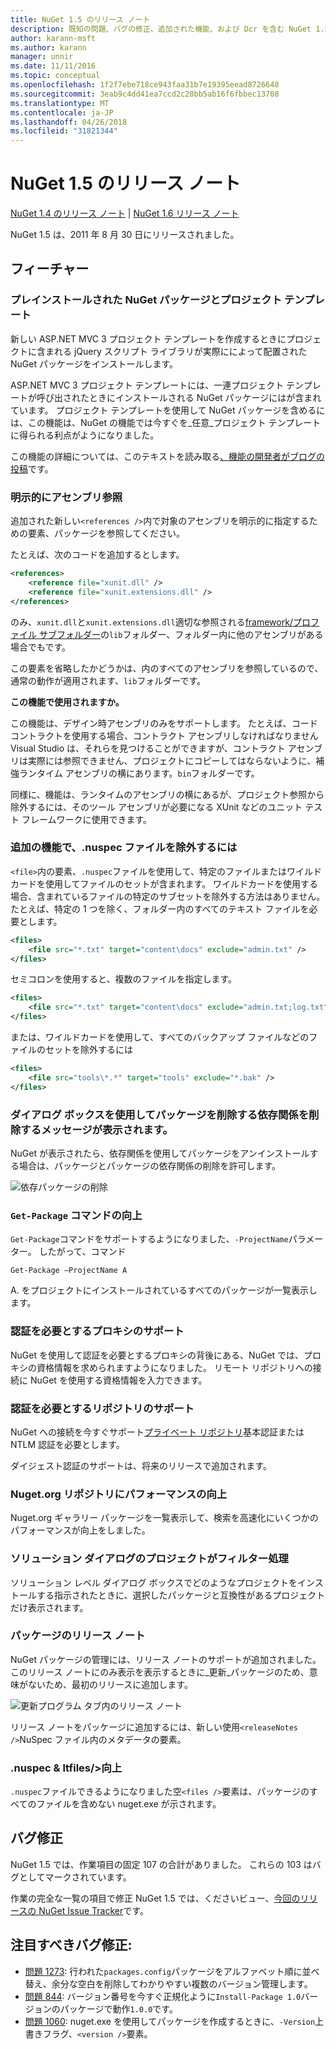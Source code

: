 ```yaml
---
title: NuGet 1.5 のリリース ノート
description: 既知の問題、バグの修正、追加された機能、および Dcr を含む NuGet 1.5 のリリース ノートします。
author: karann-msft
ms.author: karann
manager: unnir
ms.date: 11/11/2016
ms.topic: conceptual
ms.openlocfilehash: 1f2f7ebe718ce943faa31b7e19395eead8726648
ms.sourcegitcommit: 3eab9c4dd41ea7ccd2c28bb5ab16f6fbbec13708
ms.translationtype: MT
ms.contentlocale: ja-JP
ms.lasthandoff: 04/26/2018
ms.locfileid: "31821344"
---
```

# <a name="nuget-15-release-notes"></a>NuGet 1.5 のリリース ノート

[NuGet 1.4 のリリース ノート](../release-notes/nuget-1.4.md) | [NuGet 1.6 リリース ノート](../release-notes/nuget-1.6.md)

NuGet 1.5 は、2011 年 8 月 30 日にリリースされました。

## <a name="features"></a>フィーチャー

### <a name="project-templates-with-preinstalled-nuget-packages"></a>プレインストールされた NuGet パッケージとプロジェクト テンプレート
新しい ASP.NET MVC 3 プロジェクト テンプレートを作成するときにプロジェクトに含まれる jQuery スクリプト ライブラリが実際にによって配置された NuGet パッケージをインストールします。

ASP.NET MVC 3 プロジェクト テンプレートには、一連プロジェクト テンプレートが呼び出されたときにインストールされる NuGet パッケージにはが含まれています。 プロジェクト テンプレートを使用して NuGet パッケージを含めるには、この機能は、NuGet の機能では今すぐを_任意_プロジェクト テンプレートに得られる利点がようになりました。

この機能の詳細については、このテキストを読み取る[、機能の開発者がブログの投稿](http://blogs.msdn.com/b/marcinon/archive/2011/07/08/project-templates-and-preinstalled-nuget-packages.aspx)です。

### <a name="explicit-assembly-references"></a>明示的にアセンブリ参照

追加された新しい`<references />`内で対象のアセンブリを明示的に指定するための要素、パッケージを参照してください。

たとえば、次のコードを追加するとします。

```xml
<references>
    <reference file="xunit.dll" />
    <reference file="xunit.extensions.dll" />
</references>
```

のみ、`xunit.dll`と`xunit.extensions.dll`適切な参照される[framework/プロファイル サブフォルダー](../reference/nuspec.md#explicit-assembly-references)の`lib`フォルダー、フォルダー内に他のアセンブリがある場合でもです。

この要素を省略したかどうかは、内のすべてのアセンブリを参照しているので、通常の動作が適用されます、`lib`フォルダーです。

__この機能で使用されますか。__

この機能は、デザイン時アセンブリのみをサポートします。 たとえば、コード コントラクトを使用する場合、コントラクト アセンブリしなければなりません Visual Studio は、それらを見つけることができますが、コントラクト アセンブリは実際には参照できません、プロジェクトにコピーしてはならないように、補強ランタイム アセンブリの横にあります。`bin`フォルダーです。

同様に、機能は、ランタイムのアセンブリの横にあるが、プロジェクト参照から除外するには、そのツール アセンブリが必要になる XUnit などのユニット テスト フレームワークに使用できます。

### <a name="added-ability-to-exclude-files-in-the-nuspec"></a>追加の機能で、.nuspec ファイルを除外するには
`<file>`内の要素、`.nuspec`ファイルを使用して、特定のファイルまたはワイルドカードを使用してファイルのセットが含まれます。 ワイルドカードを使用する場合、含まれているファイルの特定のサブセットを除外する方法はありません。 たとえば、特定の 1 つを除く、フォルダー内のすべてのテキスト ファイルを必要とします。

```xml
<files>
    <file src="*.txt" target="content\docs" exclude="admin.txt" />
</files>
```

セミコロンを使用すると、複数のファイルを指定します。

```xml
<files>
    <file src="*.txt" target="content\docs" exclude="admin.txt;log.txt" />
</files>
```

または、ワイルドカードを使用して、すべてのバックアップ ファイルなどのファイルのセットを除外するには

```xml
<files>
    <file src="tools\*.*" target="tools" exclude="*.bak" />
</files>
```

### <a name="removing-packages-using-the-dialog-prompts-to-remove-dependencies"></a>ダイアログ ボックスを使用してパッケージを削除する依存関係を削除するメッセージが表示されます。
NuGet が表示されたら、依存関係を使用してパッケージをアンインストールする場合は、パッケージとパッケージの依存関係の削除を許可します。

![依存パッケージの削除](./media/remove-dependent-packages.png)


### <a name="get-package-command-improvement"></a>`Get-Package` コマンドの向上
`Get-Package`コマンドをサポートするようになりました、`-ProjectName`パラメーター。 したがって、コマンド

    Get-Package –ProjectName A

A. をプロジェクトにインストールされているすべてのパッケージが一覧表示します。

### <a name="support-for-proxies-that-require-authentication"></a>認証を必要とするプロキシのサポート
NuGet を使用して認証を必要とするプロキシの背後にある、NuGet では、プロキシの資格情報を求められますようになりました。 リモート リポジトリへの接続に NuGet を使用する資格情報を入力できます。

### <a name="support-for-repositories-that-require-authentication"></a>認証を必要とするリポジトリのサポート
NuGet への接続を今すぐサポート[プライベート リポジトリ](../hosting-packages/local-feeds.md)基本認証または NTLM 認証を必要とします。

ダイジェスト認証のサポートは、将来のリリースで追加されます。

### <a name="performance-improvements-to-the-nugetorg-repository"></a>Nuget.org リポジトリにパフォーマンスの向上
Nuget.org ギャラリー パッケージを一覧表示して、検索を高速化にいくつかのパフォーマンスが向上をしました。

### <a name="solution-dialog-project-filtering"></a>ソリューション ダイアログのプロジェクトがフィルター処理
ソリューション レベル ダイアログ ボックスでどのようなプロジェクトをインストールする指示されたときに、選択したパッケージと互換性があるプロジェクトだけ表示されます。

### <a name="package-release-notes"></a>パッケージのリリース ノート
NuGet パッケージの管理には、リリース ノートのサポートが追加されました。 このリリース ノートにのみ表示を表示するときに_更新_パッケージのため、意味がないため、最初のリリースに追加します。

![更新プログラム タブ内のリリース ノート](./media/manage-nuget-packages-release-notes.png)

リリース ノートをパッケージに追加するには、新しい使用`<releaseNotes />`NuSpec ファイル内のメタデータの要素。

### <a name="nuspec-ltfiles-gt-improvement"></a>.nuspec & ltfiles/&gt;向上
`.nuspec`ファイルできるようになりました空`<files />`要素は、パッケージのすべてのファイルを含めない nuget.exe が示されます。

## <a name="bug-fixes"></a>バグ修正
NuGet 1.5 では、作業項目の固定 107 の合計がありました。 これらの 103 はバグとしてマークされています。

作業の完全な一覧の項目で修正 NuGet 1.5 では、くださいビュー、[今回のリリースの NuGet Issue Tracker](http://nuget.codeplex.com/workitem/list/advanced?keyword=&status=All&type=All&priority=All&release=NuGet%201.5&assignedTo=All&component=All&sortField=Summary&sortDirection=Descending&page=0)です。

## <a name="bug-fixes-worth-noting"></a>注目すべきバグ修正:

* [問題 1273](http://nuget.codeplex.com/workitem/1273): 行われた`packages.config`パッケージをアルファベット順に並べ替え、余分な空白を削除してわかりやすい複数のバージョン管理します。
* [問題 844](http://nuget.codeplex.com/workitem/844): バージョン番号を今すぐ正規化ように`Install-Package 1.0`バージョンのパッケージで動作`1.0.0`です。
* [問題 1060](http://nuget.codeplex.com/workitem/1060): nuget.exe を使用してパッケージを作成するときに、`-Version`上書きフラグ、`<version />`要素。
